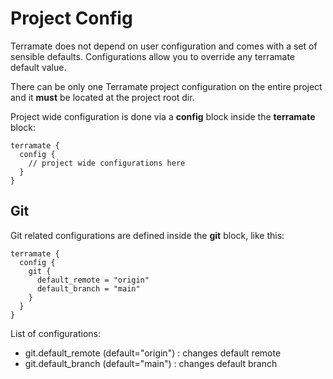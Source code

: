 # Project Config

Terramate does not depend on user configuration and comes with a set of sensible defaults.
Configurations allow you to override any terramate default value.

There can be only one Terramate project configuration on the entire project and
it **must** be located at the project root dir.

Project wide configuration is done via a **config** block inside the
**terramate** block:

```
terramate {
  config {
    // project wide configurations here
  }
}
```

## Git

Git related configurations are defined inside the **git** block, like this:

```
terramate {
  config {
    git {
      default_remote = "origin"
      default_branch = "main"
    }
  }
}
```

List of configurations:

* git.default\_remote (default="origin") : changes default remote
* git.default\_branch (default="main")   : changes default branch
